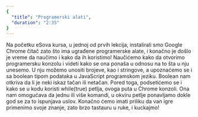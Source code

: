 ```yaml
---
{
  "title": "Programerski alati",
  "duration": "2:35"
}
---
```


Na početku eSova kursa, u jednoj od prvih lekcija, instalirali smo Google Chrome čitač zato što ima ugrađene programerske alate, i konačno je došlo je vreme da naučimo i kako da ih koristimo! Naučićemo kako da otvorimo programersku konzolu  i videti kako se ona ponaša u odnosu na to šta u nju unesemo.  U nju možemo unositi brojeve, kao i stringove, a upoznaćemo se i sa boolean tipom podataka u JavaScript programskom jeziku. Boolean nam otkriva da li je neki iskaz tačan ili netačan. Pored toga, podsetićemo se i  kako se u kodu koristi while(true) petlja, ovoga puta u Chrome konzoli. Ona nam omogućava da jednu ili više komandi, u okviru petlje ponavljamo dokle god se za to ispunjava uslov. Konačno ćemo imati priliku da van igre primenimo svoje znanje, zato brzo tastauru u ruke, i kuckajmo!
